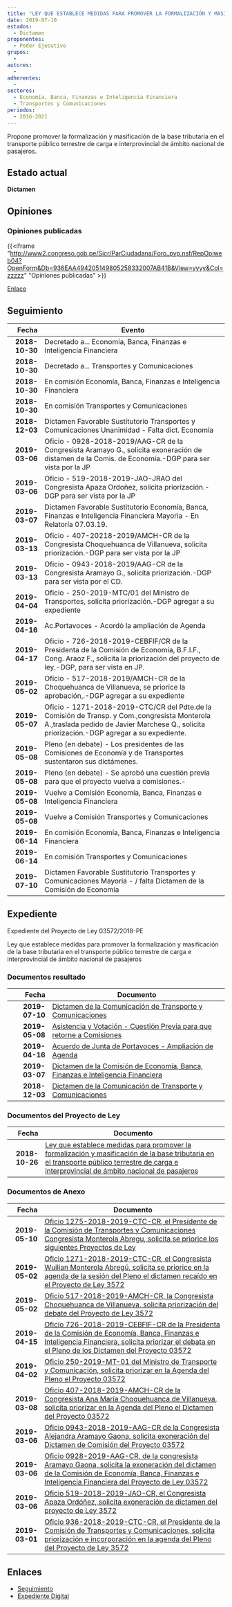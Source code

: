 ```yaml
---
title: "LEY QUE ESTABLECE MEDIDAS PARA PROMOVER LA FORMALIZACIÓN Y MASIFICACIÓN DE LA BASE TRIBUTARIA EN EL TRANSPORTE PÚBLICO TERRESTRE DE CARGA E INTERPROVINCIAL DE ÁMBITO NACIONAL DE PASAJEROS"
date: 2019-07-10
estados: 
  - Dictamen
proponentes: 
  - Poder Ejecutivo
grupos: 
  - 
autores: 
  - 
adherentes: 
  - 
sectores: 
  - Economía, Banca, Finanzas e Inteligencia Financiera
  - Transportes y Comunicaciones
periodos: 
  - 2016-2021
---
```


Propone promover la formalización y masificación de la base tributaria en el transporte público terrestre de carga e interprovincial de ámbito nacional de pasajeros.


## Estado actual

**Dictamen**

## Opiniones

### Opiniones publicadas

{{<iframe "http://www2.congreso.gob.pe/Sicr/ParCiudadana/Foro_pvp.nsf/RepOpiweb04?OpenForm&Db=936EAA494205149805258332007AB41B&View=yyyy&Col=zzzzz" "Opiniones publicadas" >}}

[Enlace](http://www2.congreso.gob.pe/Sicr/ParCiudadana/Foro_pvp.nsf/RepOpiweb04?OpenForm&Db=936EAA494205149805258332007AB41B&View=yyyy&Col=zzzzz)

## Seguimiento

| Fecha | Evento |
|------:|--------|
| **2018-10-30** | Decretado a... Economía, Banca, Finanzas e Inteligencia Financiera|
| **2018-10-30** | Decretado a... Transportes y Comunicaciones|
| **2018-10-30** | En comisión Economía, Banca, Finanzas e Inteligencia Financiera|
| **2018-10-30** | En comisión Transportes y Comunicaciones|
| **2018-12-03** | Dictamen Favorable Sustitutorio Transportes y Comunicaciones Unanimidad - Falta dict. Economía|
| **2019-03-06** | Oficio - 0928-2018-2019/AAG-CR de la Congresista Aramayo G., solicita exoneración de distamen de la Comis. de Economía.-DGP para ser vista por la JP|
| **2019-03-06** | Oficio - 519-2018-2019-JAO-JRAO del Congresista Apaza Ordoñez, solicita priorización.-DGP para ser vista por la JP|
| **2019-03-07** | Dictamen Favorable Sustitutorio Economía, Banca, Finanzas e Inteligencia Financiera Mayoria - En Relatoría 07.03.19.|
| **2019-03-13** | Oficio - 407-20218-2019/AMCH-CR de la Congresista Choquehuanca de Villanueva, solicita priorización.-DGP para ser vista por la JP|
| **2019-03-13** | Oficio - 0943-2018-2019/AAG-CR de la Congresista Aramayo G., solicita priorización.-DGP para ser vista por el CD.|
| **2019-04-04** | Oficio - 250-2019-MTC/01 del Ministro de Transportes, solicita priorización.-DGP agregar a su expediente|
| **2019-04-16** | Ac.Portavoces - Acordó la ampliación de Agenda|
| **2019-04-17** | Oficio - 726-2018-2019-CEBFIF/CR de la Presidenta de la Comisión de Economía, B.F.I.F., Cong. Araoz F., solicita la priorización del proyecto de ley.-DGP, para ser vista en JP.|
| **2019-05-02** | Oficio - 517-2018-2019/AMCH-CR de la Choquehuanca de Villanueva, se priorice la aprobación,.-DGP agregar a su expediente|
| **2019-05-07** | Oficio - 1271-2018-2019-CTC/CR del Pdte.de la Comisión de Transp. y Com.,congresista Monterola A.,traslada pedido de Javier Marchese Q., solicita priorización.-DGP agregar a su expediente.|
| **2019-05-08** | Pleno (en debate) - Los presidentes de las Comisiones de Economía y de Transportes sustentaron sus dictámenes.|
| **2019-05-08** | Pleno (en debate) - Se aprobó una cuestión previa para que el proyecto vuelva a comisiones.-|
| **2019-05-08** | Vuelve a Comisión Economía, Banca, Finanzas e Inteligencia Financiera|
| **2019-05-08** | Vuelve a Comisión Transportes y Comunicaciones|
| **2019-06-14** | En comisión Economía, Banca, Finanzas e Inteligencia Financiera|
| **2019-06-14** | En comisión Transportes y Comunicaciones|
| **2019-07-10** | Dictamen Favorable Sustitutorio Transportes y Comunicaciones Mayoria - / falta Dictamen de la Comisión de Economía|


## Expediente

Expediente del Proyecto de Ley 03572/2018-PE

Ley que establece medidas para promover la formalización y masificación de la base tributaria en el transporte público terrestre de carga e interprovincial de ámbito nacional de pasajeros


### Documentos resultado

| Fecha | Documento |
|------:|--------|
| **2019-07-10** | [Dictamen de la Comunicación de Transporte y Comunicaciones](http://www.leyes.congreso.gob.pe/Documentos/2016_2021/Dictamenes/Proyectos_de_Ley/03572DC23MAY20190710.pdf) |
| **2019-05-08** | [Asistencia y Votación - Cuestión Previa para que retorne a Comisiones](http://www.leyes.congreso.gob.pe/Documentos/2016_2021/Asistencia_y_Votacion/Proyectos_de_Ley/AVCP0357220190508.pdf) |
| **2019-04-16** | [Acuerdo de Junta de Portavoces - Ampliación de Agenda](http://www.leyes.congreso.gob.pe/Documentos/2016_2021/Acuerdos/Junta_Portavoces/AJP_PL03572_20190416.pdf) |
| **2019-03-07** | [Dictamen de la Comisión de Economía, Banca, Finanzas e Inteligencia Financiera](http://www.leyes.congreso.gob.pe/Documentos/2016_2021/Dictamenes/Proyectos_de_Ley/03572DC09MAY20190307.pdf) |
| **2018-12-03** | [Dictamen de la Comunicación de Transporte y Comunicaciones](http://www.leyes.congreso.gob.pe/Documentos/2016_2021/Dictamenes/Proyectos_de_Ley/03572DC23MAY20181203.pdf) |

### Documentos del Proyecto de Ley

| Fecha | Documento |
|------:|--------|
| **2018-10-26** | [Ley que establece medidas para promover la formalización y masificación de la base tributaria en el transporte público terrestre de carga e interprovincial de ámbito nacional de pasajeros](http://www.leyes.congreso.gob.pe/Documentos/2016_2021/Proyectos_de_Ley_y_de_Resoluciones_Legislativas/PL0357220181026.pdf) |

### Documentos de Anexo

| Fecha | Documento |
|------:|--------|
| **2019-05-10** | [Oficio 1275-2018-2019-CTC-CR, el Presidente de la Comisión de Transportes y Comunicaciones Congresista Monterola Abregu, solicita se priorice los siguientes Proyectos de Ley](http://www.leyes.congreso.gob.pe/Documentos/2016_2021/Oficios/Comisiones_Ordinarias/OFICIO-1275-2018-2019-CTC-CR.pdf) |
| **2019-05-02** | [Oficio 1271-2018-2019-CTC-CR, el Congresista Wuilian Monterola Abregú, solicita se priorice en la agenda de la sesión del Pleno el dictamen recaído en el Proyecto de Ley 3572](http://www.leyes.congreso.gob.pe/Documentos/2016_2021/Oficios/Comisiones_Ordinarias/OFICIO-1271-2018-2019-CTC-CR.pdf) |
| **2019-05-02** | [Oficio 517-2018-2019-AMCH-CR, la Congresista Choquehuanca de Villanueva, solicita priorización del debate del Proyecto de Ley 3572](http://www.leyes.congreso.gob.pe/Documentos/2016_2021/Oficios/Congresistas/OFICIO-517-2018-2019-AMCH-CR.pdf) |
| **2019-04-15** | [Oficio 726-2018-2019-CEBFIF-CR de la Presidenta de la Comisión de Economía, Banca, Finanzas e Inteligencia Financiera, solicita priorizar el debata en el Pleno de los Dictamen del Proyecto 03572](http://www.leyes.congreso.gob.pe/Documentos/2016_2021/Oficios/Comisiones_Ordinarias/OFICIO-726-2018-2019-CEBFIF-CR.pdf) |
| **2019-04-02** | [Oficio 250-2019-MT-01 del Ministro de Transporte y Comunicación, solicita priorizar en la Agenda del Pleno el Proyecto 03572](http://www.leyes.congreso.gob.pe/Documentos/2016_2021/Oficios/Otras_Instituciones/OFICIO-250-2019-MT-01.pdf) |
| **2019-03-08** | [Oficio 407-2018-2019-AMCH-CR de la Congresista Ana María Choquehuanca de Villanueva, solicita priorizar en la Agenda del Pleno el Dictamen del Proyecto 03572](http://www.leyes.congreso.gob.pe/Documentos/2016_2021/Oficios/Congresistas/OFICIO-407-2018-2019-AMCH-CR.pdf) |
| **2019-03-06** | [Oficio 0943-2018-2019-AAG-CR de la Congresista Alejandra Aramayo Gaona, solicita exoneración del Dictamen de Comisión del Proyecto 03572](http://www.leyes.congreso.gob.pe/Documentos/2016_2021/Oficios/Congresistas/OFICIO-0943-2018-2019-AAG-CR.pdf) |
| **2019-03-06** | [Oficio 0928-2019-AAG-CR, de la congresista Aramayo Gaona, solicita la exoneración del dictamen de la Comisión de Economía, Banca, Finanzas e Inteligencia Financiera del Proyecto de Ley 03572](http://www.leyes.congreso.gob.pe/Documentos/2016_2021/Oficios/Congresistas/OFICIO-0928-2018-2019-AAG-CR.pdf) |
| **2019-03-06** | [Oficio 519-2018-2019-JAO-CR, el Congresista Apaza Ordóñez, solicita exoneración de dictamen del proyecto de Ley 3572](http://www.leyes.congreso.gob.pe/Documentos/2016_2021/Oficios/Congresistas/OFICIO-519-2018-2019-JAO-CR.pdf) |
| **2019-03-01** | [Oficio 936-2018-2019-CTC-CR, el Presidente de la Comisión de Transportes y Comunicaciones, solicita priorización e incorporación en la agenda del Pleno del Proyecto de Ley 3572](http://www.leyes.congreso.gob.pe/Documentos/2016_2021/Oficios/Comisiones_Ordinarias/OFICIO-936-2018-2019-CTC-CR.pdf) |

## Enlaces 

- [Seguimiento](http://www2.congreso.gob.pe/Sicr/TraDocEstProc/CLProLey2016.nsf/f7fff46988ca05b1052578e100829cc7/18460ee20c7bb68a0525833200826bd6?OpenDocument)
- [Expediente Digital](http://www2.congreso.gob.pe/Sicr/TraDocEstProc/CLProLey2016.nsf/f7fff46988ca05b1052578e100829cc7/18460ee20c7bb68a0525833200826bd6?OpenDocument&Click=05257FB7005EB655.eb71d0cf91d8294e05256cdf006b5706/$Body/0.1C6C)
